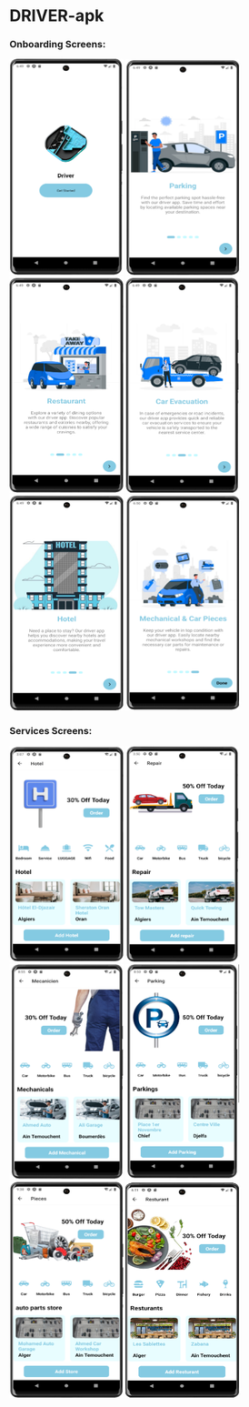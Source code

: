 ﻿# DRIVER-apk
 ### Onboarding Screens: 
<p float="left">
  <img src="./screenshots/onboarding/logo.png"  width="200" height="380">
  <img src="./screenshots/onboarding/parking.png"  width="200" height="380">
  <img src="./screenshots/onboarding/restaurant.png"  width="200" height="380">
  <img src="./screenshots/onboarding/car_evacuation.png"  width="200" height="380">
  <img src="./screenshots/onboarding/hotel.png"  width="200" height="380">
  <img src="./screenshots/onboarding/mechanical.png"  width="200" height="380">
</p>

 ### Services Screens: 
<p float="left">
<img src="./screenshots/services/hotel.png" width="200" height="380">
<img src="./screenshots/services/depannage.png" width="200" height="380">
<img src="./screenshots/services/mechanical.png" width="200" height="380">
<img src="./screenshots/services/parking.png" width="200" height="380">
<img src="./screenshots/services/pieces.png" width="200" height="380">
<img src="./screenshots/services/resturant.png" width="200" height="380">

</p>
